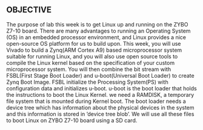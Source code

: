 ## OBJECTIVE
The purpose of lab this week is to get Linux up and running on the ZYBO Z7-10 board. There are
many advantages to running an Operating System (OS) in an embedded processor environment, and Linux
provides a nice open-source OS platform for us to build upon. This week, you will use Vivado to build
a Zynq(ARM Cortex A9) based microprocessor system suitable for running Linux, and you will also use
open source tools to compile the Linux kernel based on the specification of your custom microprocessor
system. You will then combine the bit stream with FSBL(First Stage Boot Loader) and u-boot(Universal
Boot Loader) to create Zynq Boot Image. FSBL initialize the Processing System(PS) with configuration
data and initializes u-boot. u-boot is the boot loader that holds the instructions to boot the Linux Kernel. we
need a RAMDISK, a temporary file system that is mounted during Kernel boot. The boot loader needs a
device tree which has information about the physical devices in the system and this information is stored in
’device tree blob’. We will use all these files to boot Linux on ZYBO Z7-10 board using a SD card.
